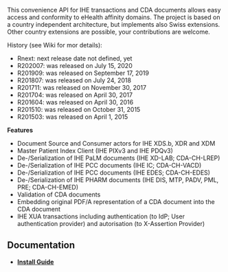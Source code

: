 This convenience API for IHE transactions and CDA documents allows easy access and conformity to eHealth affinity domains. The project is based on a country independent architecture, but implements also Swiss extensions. Other country extensions are possible, your contributions are welcome.

History (see Wiki for mor details):
- Rnext: next release date not defined, yet
- R202007: was released on July 15, 2020
- R201909: was released on September 17, 2019
- R201807: was released on July 24, 2018
- R201711: was released on November 30, 2017
- R201704: was released on April 30, 2017
- R201604: was released on April 30, 2016
- R201510: was released on October 31, 2015
- R201503: was released on April 1, 2015

**Features**
* Document Source and Consumer actors for IHE XDS.b, XDR and XDM
* Master Patient Index Client (IHE PIXv3 and IHE PDQv3)
* De-/Serialization of IHE PaLM documents (IHE XD-LAB; CDA-CH-LREP)
* De-/Serialization of IHE PCC documents (IHE IC; CDA-CH-VACD)
* De-/Serialization of IHE PCC documents (IHE EDES; CDA-CH-EDES)
* De-/Serialization of IHE PHARM documents (IHE DIS, MTP, PADV, PML, PRE; CDA-CH-EMED)
* Validation of CDA documents
* Embedding original PDF/A representation of a CDA document into the CDA document
* IHE XUA transactions including authentication (to IdP; User authentication provider) and autorisation (to X-Assertion Provider)

## Documentation

- **[Install Guide](docs/Installation.md)**